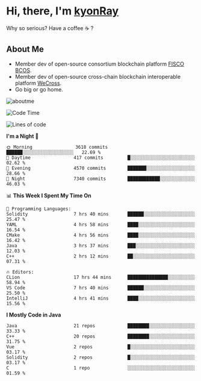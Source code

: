 # Hi, there, I'm [kyonRay](https://kyonRay.github.io)

Why so serious? Have a coffee ☕️ ?

## About Me

- Member dev of open-source consortium blockchain platform [FISCO BCOS](https://github.com/FISCO-BCOS).
- Member dev of open-source cross-chain blockchain interoperable platform [WeCross](https://github.com/WeBankBlockchain/WeCross).
- Go big or go home.

![aboutme](https://github-readme-stats.vercel.app/api?username=kyonRay&count_private=true&show_icons=true)

<!-- ![top-langs](https://github-readme-stats.vercel.app/api/top-langs/?username=kyonRay&layout=compact&hide=shell,html) -->

<!--START_SECTION:waka-->
![Code Time](http://img.shields.io/badge/Code%20Time-138%20hrs%2018%20mins-blue)

![Lines of code](https://img.shields.io/badge/From%20Hello%20World%20I%27ve%20Written-12.8%20million%20lines%20of%20code-blue)

**I'm a Night 🦉** 

```text
🌞 Morning                3618 commits        ██████░░░░░░░░░░░░░░░░░░░   22.69 % 
🌆 Daytime                417 commits         █░░░░░░░░░░░░░░░░░░░░░░░░   02.62 % 
🌃 Evening                4570 commits        ███████░░░░░░░░░░░░░░░░░░   28.66 % 
🌙 Night                  7340 commits        ████████████░░░░░░░░░░░░░   46.03 % 
```


📊 **This Week I Spent My Time On** 

```text
💬 Programming Languages: 
Solidity                 7 hrs 40 mins       ██████░░░░░░░░░░░░░░░░░░░   25.47 % 
YAML                     4 hrs 58 mins       ████░░░░░░░░░░░░░░░░░░░░░   16.54 % 
CMake                    4 hrs 56 mins       ████░░░░░░░░░░░░░░░░░░░░░   16.42 % 
Java                     3 hrs 37 mins       ███░░░░░░░░░░░░░░░░░░░░░░   12.03 % 
C++                      2 hrs 12 mins       ██░░░░░░░░░░░░░░░░░░░░░░░   07.31 % 

🔥 Editors: 
CLion                    17 hrs 44 mins      ███████████████░░░░░░░░░░   58.94 % 
VS Code                  7 hrs 40 mins       ██████░░░░░░░░░░░░░░░░░░░   25.50 % 
IntelliJ                 4 hrs 41 mins       ████░░░░░░░░░░░░░░░░░░░░░   15.56 % 
```

**I Mostly Code in Java** 

```text
Java                     21 repos            ████████░░░░░░░░░░░░░░░░░   33.33 % 
C++                      20 repos            ████████░░░░░░░░░░░░░░░░░   31.75 % 
Vue                      2 repos             █░░░░░░░░░░░░░░░░░░░░░░░░   03.17 % 
Solidity                 2 repos             █░░░░░░░░░░░░░░░░░░░░░░░░   03.17 % 
C                        1 repo              ░░░░░░░░░░░░░░░░░░░░░░░░░   01.59 % 
```




<!--END_SECTION:waka-->
